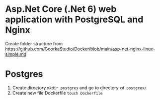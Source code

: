 # Asp.Net Core (.Net 6) web application with PostgreSQL and Nginx


Create folder structure from https://github.com/GoorkaStudio/Docker/blob/main/asp-net-nginx-linux-simple.md

# Postgres
1. Create directory `mkdir postgres` and go to directory `cd postgres/`
2. Create new file Dockerfile `touch Dockerfile` 
